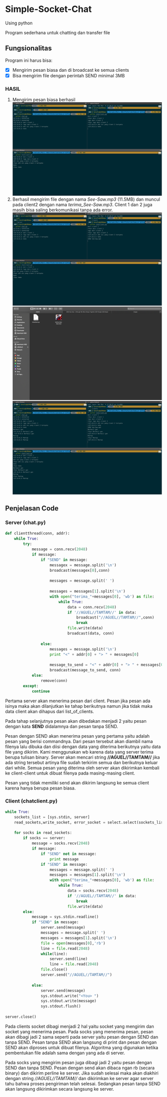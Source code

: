 # Simple-Socket-Chat
Using python

Program sederhana untuk chatting dan transfer file

## Fungsionalitas
Program ini harus bisa:
- [x] Mengirim pesan biasa dan di broadcast ke semua clients
- [x] Bisa mengirim file dengan perintah SEND minimal 3MB 

### HASIL
1. Mengirim pesan biasa berhasil
![hasil1](/images/hasil1.png)
2. Berhasil mengirim file dengan nama _See-Saw.mp3_ (11.5MB) dan muncul pada client2 dengan nama _terima_See-Saw.mp3_. Client 1 dan 2 juga masih bisa saling berkomunikasi tanpa ada error.
![commandsend](/images/commandsend.png)
![hasilclient2](/images/hasilclient2.png)
![masihbisa](/images/masihbisa.png)

## Penjelasan Code

### Server (chat.py)
```python
def clientthread(conn, addr):
	while True:
		try:
			message = conn.recv(2048)
			if message:
				if "SEND" in message:
					messagex = message.split('\n')
					broadcast(messagex[0],conn)

					messages = message.split(' ')

					messages = messages[1].split('\n')
					with open("terima_"+messages[0], 'wb') as file:
					    while True:
					        data = conn.recv(2048)
					        if '//AGUEL//TAMTAM//' in data:
					        	broadcast("//AGUEL//TAMTAM//",conn)
					        	break
					        file.write(data)
					        broadcast(data, conn)

				else:
					messages = message.split('\n')
					print "<" + addr[0] + "> " + messages[0]

					message_to_send = "<" + addr[0] + "> " + messages[0]
					broadcast(message_to_send, conn)
			else:
				remove(conn)
		except:
			continue
```

Pertama server akan menerima pesan dari client. Pesan jika pesan ada isinya maka akan dilanjutkan ke tahap berikutnya namun jika tidak maka data client akan dihapus dari list_of_clients.

Pada tahap selanjutnya pesan akan dibedakan menjadi 2 yaitu pesan dengan kata **SEND** didalamnya dan pesan tanpa SEND.

Pesan dengan SEND akan menerima pesan yang pertama yaitu adalah pesan yang berisi commandnya. Dari pesan tersebut akan diambil nama filenya lalu dibuka dan diisi dengan data yang diterima berikutnya yaitu data file yang dikirim. Kami menggunakan wb karena data yang server terima berupa tulisan binary. Server akan mencari string **//AGUEL//TAMTAM//** jika ada string tersebut artinya file sudah terkirim semua dan berikutnya keluar dari while. Semua pesan yang diterima oleh server akan dikirimkan kembali ke client-client untuk dibuat filenya pada masing-masing client.

Pesan yang tidak memiliki send akan dikirim langsung ke semua client karena hanya berupa pesan biasa.

### Client (chatclient.py)
```python
while True:
	sockets_list = [sys.stdin, server]
	read_sockets,write_socket, error_socket = select.select(sockets_list,[],[])

	for socks in read_sockets:
		if socks == server:
			message = socks.recv(2048)
			if message:
				if "SEND" not in message:
					print message
				if "SEND" in message:
					messages = message.split(' ')
					messages = messages[1].split('\n')
					with open("terima_"+messages[0], 'wb') as file:
					    while True:
					        data = socks.recv(2048)
					        if '//AGUEL//TAMTAM//' in data:
					        	break
					        file.write(data)
		else:
			message = sys.stdin.readline()
			if "SEND" in message:
				server.send(message)
				messages = message.split(' ')
				messages = messages[1].split('\n')
				file = open(messages[0],'rb')
				line = file.read(2048)
				while(line):
					server.send(line)
					line = file.read(2048)
				file.close()
				server.send("//AGUEL//TAMTAM//")

			else:
				server.send(message)
				sys.stdout.write("<You> ")
				sys.stdout.write(message)
				sys.stdout.flush()

server.close()
```

Pada clients socket dibagi menjadi 2 hal yaitu socket yang mengirim dan socket yang menerima pesan. Pada socks yang menerima pesan, pesan akan dibagi jadi 2 sama seperti pada server yaitu pesan dengan SEND dan tanpa SEND. Pesan tanpa SEND akan langsung di print dan pesan dengan SEND akan diproses untuk dibuat filenya. Algoritma yang digunakan ketika pembentukan file adalah sama dengan yang ada di server.

Pada socks yang mengirim pesan juga dibagi jadi 2 yaitu pesan dengan SEND dan tanpa SEND. Pesan dengan send akan dibaca ngan rb (secara binary) dan dikirim perline ke server. Jika sudah selesai maka akan diakhiri dengan string *//AGUEL//TAMTAM//* dan dikirimkan ke server agar server tahu bahwa proses pengiriman telah selesai. Sedangkan pesan tanpa SEND akan langsung dikirimkan secara langsung ke server.